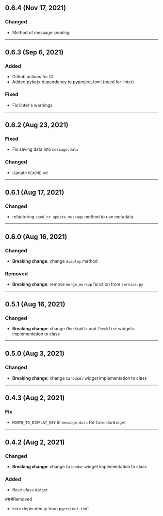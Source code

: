 ## 0.6.4 (Nov 17, 2021)

### Changed
* Method of message sending
---

## 0.6.3 (Sep 6, 2021)

### Added
* Github actions for CI
* Added pybotx dependency to pyproject.toml (need for linter)

### Fixed
* Fix linter's warnings
---

## 0.6.2 (Aug 23, 2021)

### Fixed
* Fix saving data into `message.data`

### Changed
* Update `README.md`
---

## 0.6.1 (Aug 17, 2021)

### Changed
* refactoring `send_or_update_message` method to use metadata
---

## 0.6.0 (Aug 16, 2021)

### Changed
* **Breaking change:** change `display` method


### Removed
* **Breaking change:** remove  `merge_murkup` function from `service.py`
---


## 0.5.1 (Aug 16, 2021)

### Changed
* **Breaking change:** change `Checktable` and `Checklist` widgets implementation to class

---


## 0.5.0 (Aug 3, 2021)

### Changed
* **Breaking change:** change `Carousel` widget implementation to class

---

## 0.4.3 (Aug 2, 2021)

### Fix
* `MONTH_TO_DISPLAY_KEY` in `message.data` for `CalendarWidget`

---

## 0.4.2 (Aug 2, 2021)

### Changed
* **Breaking change:** change `Calendar` widget implementation to class

### Added
* Base class `Widget`

###Removed
* `botx` dependency from `pyproject.toml`

